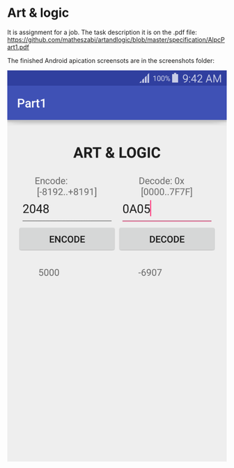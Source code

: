 # Art & logic 

It is assignment for a job.
The task description it is on the .pdf file: https://github.com/matheszabi/artandlogic/blob/master/specification/AlpcPart1.pdf

The finished Android apication screensots are in the screenshots folder:

![alt tag](https://github.com/matheszabi/artandlogic/blob/master/screenshots/2.png)


